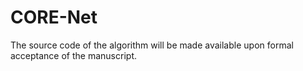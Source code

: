 # CORE-Net
The source code of the algorithm will be made available upon formal acceptance of the manuscript.
